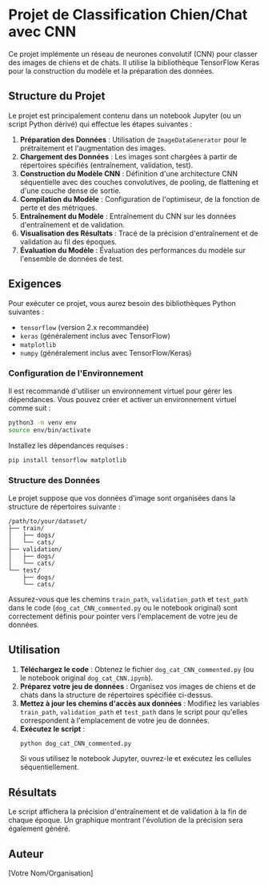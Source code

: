 # Projet de Classification Chien/Chat avec CNN

Ce projet implémente un réseau de neurones convolutif (CNN) pour classer des images de chiens et de chats. Il utilise la bibliothèque TensorFlow Keras pour la construction du modèle et la préparation des données.

## Structure du Projet

Le projet est principalement contenu dans un notebook Jupyter (ou un script Python dérivé) qui effectue les étapes suivantes :

1.  **Préparation des Données** : Utilisation de `ImageDataGenerator` pour le prétraitement et l'augmentation des images.
2.  **Chargement des Données** : Les images sont chargées à partir de répertoires spécifiés (entraînement, validation, test).
3.  **Construction du Modèle CNN** : Définition d'une architecture CNN séquentielle avec des couches convolutives, de pooling, de flattening et d'une couche dense de sortie.
4.  **Compilation du Modèle** : Configuration de l'optimiseur, de la fonction de perte et des métriques.
5.  **Entraînement du Modèle** : Entraînement du CNN sur les données d'entraînement et de validation.
6.  **Visualisation des Résultats** : Tracé de la précision d'entraînement et de validation au fil des époques.
7.  **Évaluation du Modèle** : Évaluation des performances du modèle sur l'ensemble de données de test.

## Exigences

Pour exécuter ce projet, vous aurez besoin des bibliothèques Python suivantes :

-   `tensorflow` (version 2.x recommandée)
-   `keras` (généralement inclus avec TensorFlow)
-   `matplotlib`
-   `numpy` (généralement inclus avec TensorFlow/Keras)

### Configuration de l'Environnement

Il est recommandé d'utiliser un environnement virtuel pour gérer les dépendances. Vous pouvez créer et activer un environnement virtuel comme suit :

```bash
python3 -m venv env
source env/bin/activate
```

Installez les dépendances requises :

```bash
pip install tensorflow matplotlib
```

### Structure des Données

Le projet suppose que vos données d'image sont organisées dans la structure de répertoires suivante :

```
/path/to/your/dataset/
├── train/
│   ├── dogs/
│   └── cats/
├── validation/
│   ├── dogs/
│   └── cats/
└── test/
    ├── dogs/
    └── cats/
```

Assurez-vous que les chemins `train_path`, `validation_path` et `test_path` dans le code (`dog_cat_CNN_commented.py` ou le notebook original) sont correctement définis pour pointer vers l'emplacement de votre jeu de données.

## Utilisation

1.  **Téléchargez le code** : Obtenez le fichier `dog_cat_CNN_commented.py` (ou le notebook original `dog_cat_CNN.ipynb`).
2.  **Préparez votre jeu de données** : Organisez vos images de chiens et de chats dans la structure de répertoires spécifiée ci-dessus.
3.  **Mettez à jour les chemins d'accès aux données** : Modifiez les variables `train_path`, `validation_path` et `test_path` dans le script pour qu'elles correspondent à l'emplacement de votre jeu de données.
4.  **Exécutez le script** :
    ```bash
    python dog_cat_CNN_commented.py
    ```
    Si vous utilisez le notebook Jupyter, ouvrez-le et exécutez les cellules séquentiellement.

## Résultats

Le script affichera la précision d'entraînement et de validation à la fin de chaque époque. Un graphique montrant l'évolution de la précision sera également généré.

## Auteur

[Votre Nom/Organisation]


